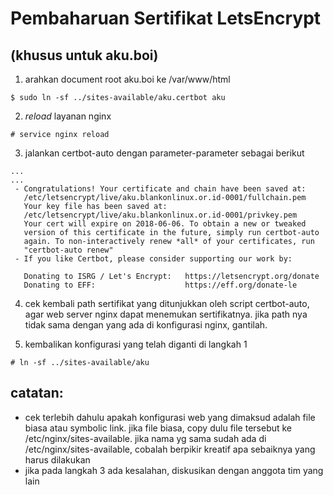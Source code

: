 # Pembaharuan Sertifikat LetsEncrypt
## (khusus untuk aku.boi)

1. arahkan document root aku.boi ke /var/www/html
```$ cd /etc/nginx/sites-enabled
$ sudo ln -sf ../sites-available/aku.certbot aku
```

2. _reload_ layanan nginx
```$ sudo -i
# service nginx reload
```

3. jalankan certbot-auto dengan parameter-parameter sebagai berikut
```# ./certbot-auto certonly --webroot -d aku.blankonlinux.or.id
...
...
 - Congratulations! Your certificate and chain have been saved at:
   /etc/letsencrypt/live/aku.blankonlinux.or.id-0001/fullchain.pem
   Your key file has been saved at:
   /etc/letsencrypt/live/aku.blankonlinux.or.id-0001/privkey.pem
   Your cert will expire on 2018-06-06. To obtain a new or tweaked
   version of this certificate in the future, simply run certbot-auto
   again. To non-interactively renew *all* of your certificates, run
   "certbot-auto renew"
 - If you like Certbot, please consider supporting our work by:

   Donating to ISRG / Let's Encrypt:   https://letsencrypt.org/donate
   Donating to EFF:                    https://eff.org/donate-le

```

4. cek kembali path sertifikat yang ditunjukkan oleh script certbot-auto, agar web server nginx dapat menemukan sertifikatnya. jika path nya tidak sama dengan yang ada di konfigurasi nginx, gantilah.

5. kembalikan konfigurasi yang telah diganti di langkah 1
```# cd /etc/nginx/sites-enabled
# ln -sf ../sites-available/aku
```

## catatan:
- cek terlebih dahulu apakah konfigurasi web yang dimaksud adalah file biasa atau symbolic link. jika file biasa, copy dulu file tersebut ke /etc/nginx/sites-available. jika nama yg sama sudah ada di /etc/nginx/sites-available, cobalah berpikir kreatif apa sebaiknya yang harus dilakukan
- jika pada langkah 3 ada kesalahan, diskusikan dengan anggota tim yang lain
